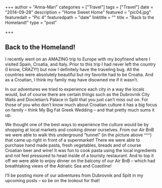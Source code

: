 +++
author = "Anna-Mari"
categories = ["Travel"]
tags = ["Travel"]
date = "2014-09-28"
description = "Home Sweet Home"
featured = "pic04.jpg"
featuredalt = "Pic 4"
featuredpath = "date"
linktitle = ""
title = "Back to the Homeland!"
type = "post"

+++

## Back to the Homeland!

I recently went on an AMAZING trip to Europe with my boyfriend where I visited Spain, Croatia, and Italy. Prior to this trip I had never left the country (I know, CRAZY!) but now I definitely have the traveling bug. All the countries were absolutely beautiful but my favorite had to be Croatia. And as a Croatian, I think my family may have disowned me if it wasn’t.

In our adventures we tried to experience each city in a way the locals would, but of course there are certain things such as the Dubrovnik City Walls and Diocletian’s Palace in Split that you just can’t miss out on. For those of you who don’t know much about Croatian culture it has a big focus on family – think My Big Fat Greek Wedding – and that pretty much sums it up.

We thought one of the best ways to experience the culture would be by shopping at local markets and cooking dinner ourselves. From our Air BnB we were able to walk this underground “tunnel” (in the picture above ^^^) that came up right in front of a supermarket! There we were able to purchase hand made pasta, fresh vegetables, breads and of course Croatian beer and wine! It was fun to cook pasta using the local ingredients and not feel pressured to head inside of a touristy restaurant. And to top it off we were able to enjoy dinner on the balcony of our Air BnB – which had breathtaking views of the Adriatic Sea and Coastline!

I’ll be posting more of our adventures from Dubrovnik and Split in my upcoming posts – so be on the lookout for that!